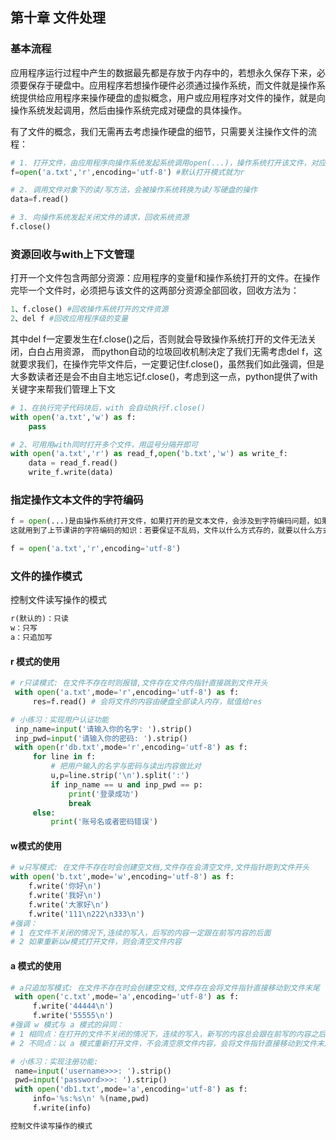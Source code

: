 ## 第十章 文件处理

### 基本流程

 应用程序运行过程中产生的数据最先都是存放于内存中的，若想永久保存下来，必须要保存于硬盘中。应用程序若想操作硬件必须通过操作系统，而文件就是操作系统提供给应用程序来操作硬盘的虚拟概念，用户或应用程序对文件的操作，就是向操作系统发起调用，然后由操作系统完成对硬盘的具体操作。

有了文件的概念，我们无需再去考虑操作硬盘的细节，只需要关注操作文件的流程：

```python
# 1. 打开文件，由应用程序向操作系统发起系统调用open(...)，操作系统打开该文件，对应一块硬盘空间，并返回一个文件对象赋值给一个变量f
f=open('a.txt','r',encoding='utf-8') #默认打开模式就为r

# 2. 调用文件对象下的读/写方法，会被操作系统转换为读/写硬盘的操作
data=f.read()

# 3. 向操作系统发起关闭文件的请求，回收系统资源
f.close()
```

### 资源回收与with上下文管理

打开一个文件包含两部分资源：应用程序的变量f和操作系统打开的文件。在操作完毕一个文件时，必须把与该文件的这两部分资源全部回收，回收方法为：

```python
1、f.close() #回收操作系统打开的文件资源
2、del f #回收应用程序级的变量
```

其中del f一定要发生在f.close()之后，否则就会导致操作系统打开的文件无法关闭，白白占用资源， 而python自动的垃圾回收机制决定了我们无需考虑del f，这就要求我们，在操作完毕文件后，一定要记住f.close()，虽然我们如此强调，但是大多数读者还是会不由自主地忘记f.close()，考虑到这一点，python提供了with关键字来帮我们管理上下文

```python
# 1、在执行完子代码块后，with 会自动执行f.close()
with open('a.txt','w') as f:
    pass 

# 2、可用用with同时打开多个文件，用逗号分隔开即可
with open('a.txt','r') as read_f,open('b.txt','w') as write_f:  
    data = read_f.read()
    write_f.write(data)
```

### 指定操作文本文件的字符编码

```python
f = open(...)是由操作系统打开文件，如果打开的是文本文件，会涉及到字符编码问题，如果没有为open指定编码，那么打开文本文件的默认编码很明显是操作系统说了算了，操作系统会用自己的默认编码去打开文件，在windows下是gbk，在linux下是utf-8。
这就用到了上节课讲的字符编码的知识：若要保证不乱码，文件以什么方式存的，就要以什么方式打开。

f = open('a.txt','r',encoding='utf-8')
```

### 文件的操作模式

控制文件读写操作的模式

```python
r(默认的)：只读
w：只写
a：只追加写
```

#### r 模式的使用

```python
# r只读模式: 在文件不存在时则报错,文件存在文件内指针直接跳到文件开头
 with open('a.txt',mode='r',encoding='utf-8') as f:
     res=f.read() # 会将文件的内容由硬盘全部读入内存，赋值给res

# 小练习：实现用户认证功能
 inp_name=input('请输入你的名字: ').strip()
 inp_pwd=input('请输入你的密码: ').strip()
 with open(r'db.txt',mode='r',encoding='utf-8') as f:
     for line in f:
         # 把用户输入的名字与密码与读出内容做比对
         u,p=line.strip('\n').split(':')
         if inp_name == u and inp_pwd == p:
             print('登录成功')
             break
     else:
         print('账号名或者密码错误')
```

#### w模式的使用

```python
# w只写模式: 在文件不存在时会创建空文档,文件存在会清空文件,文件指针跑到文件开头
with open('b.txt',mode='w',encoding='utf-8') as f:
    f.write('你好\n')
    f.write('我好\n') 
    f.write('大家好\n')
    f.write('111\n222\n333\n')
#强调：
# 1 在文件不关闭的情况下,连续的写入，后写的内容一定跟在前写内容的后面
# 2 如果重新以w模式打开文件，则会清空文件内容
```

#### a 模式的使用

```python
# a只追加写模式: 在文件不存在时会创建空文档,文件存在会将文件指针直接移动到文件末尾
 with open('c.txt',mode='a',encoding='utf-8') as f:
     f.write('44444\n')
     f.write('55555\n')
#强调 w 模式与 a 模式的异同：
# 1 相同点：在打开的文件不关闭的情况下，连续的写入，新写的内容总会跟在前写的内容之后
# 2 不同点：以 a 模式重新打开文件，不会清空原文件内容，会将文件指针直接移动到文件末尾，新写的内容永远写在最后

# 小练习：实现注册功能:
 name=input('username>>>: ').strip()
 pwd=input('password>>>: ').strip()
 with open('db1.txt',mode='a',encoding='utf-8') as f:
     info='%s:%s\n' %(name,pwd)
     f.write(info)
```



```python
控制文件读写操作的模式
```

